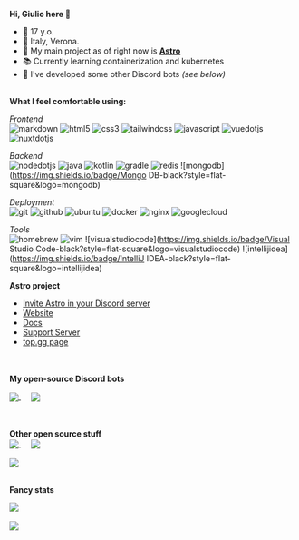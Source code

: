 **Hi, Giulio here 👋**  

- 🍰 17 y.o.
- 📍 Italy, Verona. 
- 🧬 My main project as of right now is **[Astro](https://astro-bot.space)**
- 📚 Currently learning containerization and kubernetes
- 🧪 I've developed some other Discord bots *(see below)*
<br><br>

**What I feel comfortable using:**  
  
*Frontend*  
![markdown](https://img.shields.io/badge/markdown-black?style=flat-square&logo=markdown) 
![html5](https://img.shields.io/badge/html5-black?style=flat-square&logo=html5) 
![css3](https://img.shields.io/badge/css3-black?style=flat-square&logo=css3) 
![tailwindcss](https://img.shields.io/badge/tailwindcss-black?style=flat-square&logo=tailwindcss) 
![javascript](https://img.shields.io/badge/javascript-black?style=flat-square&logo=javascript) 
![vuedotjs](https://img.shields.io/badge/vue.js-black?style=flat-square&logo=vuedotjs) 
![nuxtdotjs](https://img.shields.io/badge/nuxt.js-black?style=flat-square&logo=nuxtdotjs) 

*Backend*  
![nodedotjs](https://img.shields.io/badge/nodedotjs-black?style=flat-square&logo=nodedotjs) 
![java](https://img.shields.io/badge/java-black?style=flat-square&logo=java) 
![kotlin](https://img.shields.io/badge/kotlin-black?style=flat-square&logo=kotlin) 
![gradle](https://img.shields.io/badge/gradle-black?style=flat-square&logo=gradle) 
![redis](https://img.shields.io/badge/redis-black?style=flat-square&logo=redis) 
![mongodb](https://img.shields.io/badge/Mongo DB-black?style=flat-square&logo=mongodb) 

*Deployment*  
![git](https://img.shields.io/badge/git-black?style=flat-square&logo=git) 
![github](https://img.shields.io/badge/github-black?style=flat-square&logo=github) 
![ubuntu](https://img.shields.io/badge/ubuntu-black?style=flat-square&logo=ubuntu) 
![docker](https://img.shields.io/badge/docker-black?style=flat-square&logo=docker) 
![nginx](https://img.shields.io/badge/nginx-black?style=flat-square&logo=nginx) 
![googlecloud](https://img.shields.io/badge/googlecloud-black?style=flat-square&logo=googlecloud) 

*Tools*  
![homebrew](https://img.shields.io/badge/homebrew-black?style=flat-square&logo=homebrew) 
![vim](https://img.shields.io/badge/vim-black?style=flat-square&logo=vim) 
![visualstudiocode](https://img.shields.io/badge/Visual Studio Code-black?style=flat-square&logo=visualstudiocode) 
![intellijidea](https://img.shields.io/badge/IntelliJ IDEA-black?style=flat-square&logo=intellijidea) 

  
  
**Astro project**  
- [Invite Astro in your Discord server](https://astro-bot.space/invite)
- [Website](https://astro-bot.space)
- [Docs](https://docs.astro-bot.space)
- [Support Server](https://astro-bot.space/support)
- [top.gg page](https://top.gg/bot/715621848489918495)
<br/><br/><br/>

**My open-source Discord bots**  

<a href="https://github.com/Help-Desk-Discord-Bot/HelpDesk">
  <img align="center" src="https://github-readme-stats.vercel.app/api/pin/?username=Help-Desk-Discord-Bot&repo=HelpDesk&show_owner=true&theme=tokyonight" />
</a>&emsp;
<a href="https://github.com/Giuliopime/Todo-Reminder">
  <img align="center" src="https://github-readme-stats.vercel.app/api/pin/?username=Giuliopime&repo=Todo-Reminder&show_owner=true&theme=tokyonight" />  
</a>  
<br/><br/><br/>

**Other open source stuff**  
<a href="https://github.com/Giuliopime/Downloadify">
  <img align="center" src="https://github-readme-stats.vercel.app/api/pin/?username=Giuliopime&repo=Downloadify&show_owner=true&theme=tokyonight" />
</a>&emsp;
<a href="https://github.com/Giuliopime/discordjs-bot-template">
  <img align="center" src="https://github-readme-stats.vercel.app/api/pin/?username=Giuliopime&repo=discordjs-bot-template&show_owner=true&theme=tokyonight" />
<br/><br/>
<a href="https://github.com/Giuliopime/vote-tracker-js-api-wrapper">
  <img align="center" src="https://github-readme-stats.vercel.app/api/pin/?username=Giuliopime&repo=vote-tracker-js-api-wrapper&show_owner=true&theme=tokyonight" />
</a>
<br/><br/>

**Fancy stats**

<a href="https://github.com/anuraghazra/github-readme-stats">
  <img align="center" src="https://github-readme-stats.vercel.app/api?username=Giuliopime&show_icons=true&count_private=true&theme=radical" />
</a><br/><br/>
<a href="https://github.com/anuraghazra/github-readme-stats">
  <img align="center" src="https://github-readme-stats.vercel.app/api/top-langs/?username=Giuliopime&layout=compact&theme=radical" />
</a>
